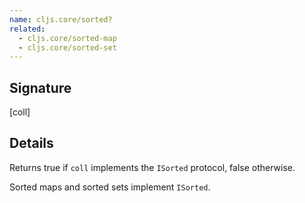 ```yaml
---
name: cljs.core/sorted?
related:
  - cljs.core/sorted-map
  - cljs.core/sorted-set
---
```


## Signature
[coll]


## Details

Returns true if `coll` implements the `ISorted` protocol, false otherwise.

Sorted maps and sorted sets implement `ISorted`.
